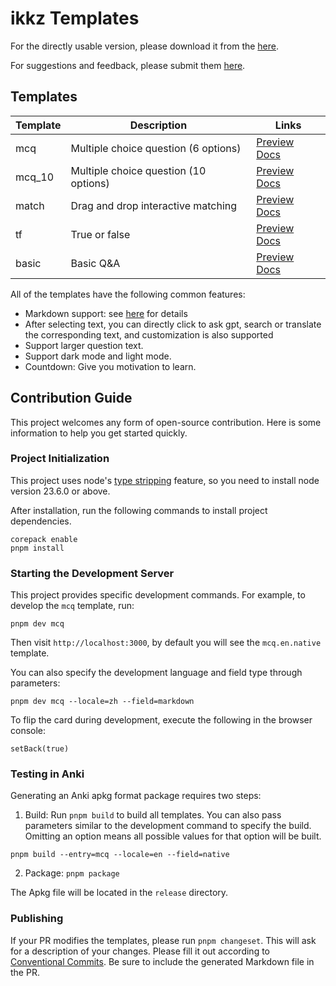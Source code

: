 # ikkz Templates

For the directly usable version, please download it from the [here](https://template.ikkz.fun).

For suggestions and feedback, please submit them [here](https://github.com/ikkz/anki-template/issues).

## Templates

| Template | Description                           | Links                                                                                                         |
| -------- | ------------------------------------- | ------------------------------------------------------------------------------------------------------------- |
| mcq      | Multiple choice question (6 options)  | [Preview](https://template.ikkz.fun/?template=mcq.en.native) [Docs](https://template.ikkz.fun/docs/mcq)       |
| mcq_10   | Multiple choice question (10 options) | [Preview](https://template.ikkz.fun/?template=mcq_10.en.native) [Docs](https://template.ikkz.fun/docs/mcq_10) |
| match    | Drag and drop interactive matching    | [Preview](https://template.ikkz.fun/?template=match.en.native) [Docs](https://template.ikkz.fun/docs/match)   |
| tf       | True or false                         | [Preview](https://template.ikkz.fun/?template=tf.en.native) [Docs](https://template.ikkz.fun/docs/tf)         |
| basic    | Basic Q&A                             | [Preview](https://template.ikkz.fun/?template=basic.en.native) [Docs](https://template.ikkz.fun/docs/basic)   |

All of the templates have the following common features:

- Markdown support: see [here](https://template.ikkz.fun/docs/markdown) for details
- After selecting text, you can directly click to ask gpt, search or translate the corresponding text, and customization is also supported
- Support larger question text.
- Support dark mode and light mode.
- Countdown: Give you motivation to learn.

## Contribution Guide

This project welcomes any form of open-source contribution. Here is some information to help you get started quickly.

### Project Initialization

This project uses node's [type stripping](https://nodejs.org/en/learn/typescript/run-natively) feature, so you need to install node version 23.6.0 or above.

After installation, run the following commands to install project dependencies.

```
corepack enable
pnpm install
```

### Starting the Development Server

This project provides specific development commands. For example, to develop the `mcq` template, run:

```
pnpm dev mcq
```

Then visit `http://localhost:3000`, by default you will see the `mcq.en.native` template.

You can also specify the development language and field type through parameters:

```
pnpm dev mcq --locale=zh --field=markdown
```

To flip the card during development, execute the following in the browser console:

```
setBack(true)
```

### Testing in Anki

Generating an Anki apkg format package requires two steps:
1. Build: Run `pnpm build` to build all templates. You can also pass parameters similar to the development command to specify the build. Omitting an option means all possible values for that option will be built.

```
pnpm build --entry=mcq --locale=en --field=native
```

2. Package: `pnpm package`

The Apkg file will be located in the `release` directory.

### Publishing

If your PR modifies the templates, please run `pnpm changeset`. This will ask for a description of your changes. Please fill it out according to [Conventional Commits](https://www.conventionalcommits.org/en/v1.0.0/). Be sure to include the generated Markdown file in the PR.
